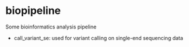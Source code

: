 # biopipeline
Some bioinformatics analysis pipeline

* call_variant_se: used for variant calling on single-end sequencing data
